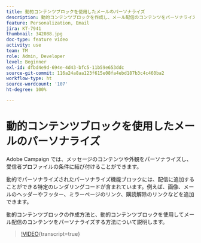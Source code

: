 ```yaml
---
title: 動的コンテンツブロックを使用したメールのパーソナライズ
description: 動的コンテンツブロックを作成し、メール配信のコンテンツをパーソナライズする方法について説明します。
feature: Personalization, Email
jira: KT-7941
thumbnail: 342088.jpg
doc-type: feature video
activity: use
team: TM
role: Admin, Developer
level: Beginner
exl-id: dfbd4e9d-694e-4d43-bfc5-11b59e653ddc
source-git-commit: 116a24a8aa123f615e08fa4ebd187b3c4c460ba2
workflow-type: ht
source-wordcount: '107'
ht-degree: 100%

---
```


# 動的コンテンツブロックを使用したメールのパーソナライズ

Adobe Campaign では、メッセージのコンテンツや外観をパーソナライズし、受信者プロファイルの条件に結び付けることができます。

動的でパーソナライズされたパーソナライズ機能ブロックには、配信に追加することができる特定のレンダリングコードが含まれています。例えば、画像、メールのヘッダーやフッター、ミラーページのリンク、購読解除のリンクなどを追加できます。

動的コンテンツブロックの作成方法と、動的コンテンツブロックを使用してメール配信のコンテンツをパーソナライズする方法について説明します。

>[!VIDEO](https://video.tv.adobe.com/v/342088?quality=12&learn=on){transcript=true}
